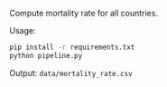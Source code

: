Compute mortality rate for all countries.

Usage:

```sh
pip install -r requirements.txt
python pipeline.py
```

Output: `data/mortality_rate.csv`